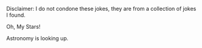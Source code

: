 Disclaimer: I do not condone these jokes, they are from a collection of jokes I found.

Oh, My Stars!

Astronomy is looking up.

